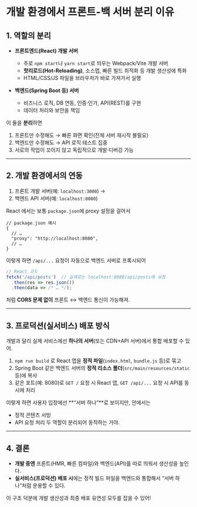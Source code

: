 # 개발 환경에서 프론트-백 서버 분리 이유

## 1. 역할의 분리

* **프론트엔드(React) 개발 서버**

  * 주로 `npm start`나 `yarn start`로 띄우는 Webpack/Vite 개발 서버
  * **핫리로드(Hot-Reloading)**, 소스맵, 빠른 빌드 최적화 등 개발 생산성에 특화
  * HTML/CSS/JS 파일을 브라우저가 바로 가져가서 실행
* **백엔드(Spring Boot 등) 서버**

  * 비즈니스 로직, DB 연동, 인증·인가, API(REST)를 구현
  * 데이터 처리와 보안을 책임

이 둘을 **분리**하면

1. 프론트만 수정해도 → 빠른 화면 확인(전체 서버 재시작 불필요)
2. 백엔드만 수정해도 → API 로직 테스트 집중
3. 서로의 작업이 꼬이지 않고 독립적으로 개발·디버깅 가능

---

## 2. 개발 환경에서의 연동

1. 프론트 개발 서버(예: `localhost:3000`) →
2. 백엔드 API 서버(예: `localhost:8080`)

React 에서는 보통 `package.json`에 proxy 설정을 걸어서

```jsonc
// package.json 예시
{
  // …
  "proxy": "http://localhost:8080",
  // …
}
```

이렇게 하면 `/api/...` 요청이 자동으로 백엔드 서버로 프록시되어

```js
// React 코드
fetch('/api/posts')  // 실제로는 localhost:8080/api/posts에 요청
  .then(res => res.json())
  .then(data => /* … */);
```

처럼 **CORS 문제 없이** 프론트 ↔ 백엔드 통신이 가능해져.

---

## 3. 프로덕션(실서비스) 배포 방식

개발과 달리 실제 서비스에선 **하나의 서버**(또는 CDN+API 서버)에서 통합 배포할 수 있어.

1. `npm run build` 로 React 앱을 **정적 파일**(`index.html`, `bundle.js` 등)로 묶고
2. Spring Boot 같은 백엔드 서버의 **정적 리소스 폴더**(`src/main/resources/static` 등)에 복사
3. 같은 포트(예: 8080)로 `GET /` 요청 시 React 앱, `GET /api/...` 요청 시 API를 동시에 처리

이렇게 하면 사용자 입장에선 \*\*“서버 하나”\*\*로 보이지만, 안에서는

* 정적 콘텐츠 서빙
* API 요청 처리
  두 역할이 분리되어 동작하는 거야.

---

## 4. 결론

* **개발 중엔** 프론트(HMR, 빠른 컴파일)와 백엔드(API)를 따로 띄워서 생산성을 높인다.
* **실서비스(프로덕션) 배포 시**에는 정적 빌드 파일을 백엔드와 통합해서 “서버 하나”처럼 운용할 수 있다.

이 구조 덕분에 개발 생산성과 최종 배포 유연성 모두를 잡을 수 있어!
